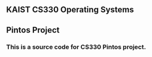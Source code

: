 ## KAIST CS330 Operating Systems
## Pintos Project

### This is a source code for CS330 Pintos project.